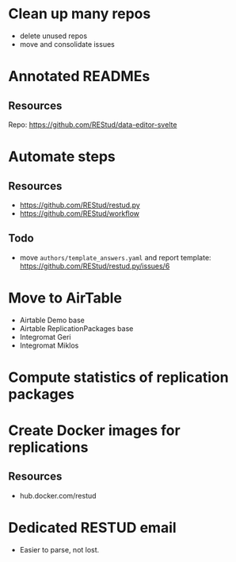 # Clean up many repos
- delete unused repos
- move and consolidate issues

# Annotated READMEs
## Resources
Repo: https://github.com/REStud/data-editor-svelte

# Automate steps
## Resources
- https://github.com/REStud/restud.py
- https://github.com/REStud/workflow

## Todo
- move `authors/template_answers.yaml` and report template: https://github.com/REStud/restud.py/issues/6

# Move to AirTable
- Airtable Demo base
- Airtable ReplicationPackages base
- Integromat Geri
- Integromat Miklos

# Compute statistics of replication packages

# Create Docker images for replications
## Resources
- hub.docker.com/restud

# Dedicated RESTUD email
- Easier to parse, not lost.
